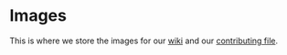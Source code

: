 # Images
This is where we store the images for our [wiki](https://github.com/AngusTheMack/SQLmark/wiki) and our [contributing file](https://github.com/AngusTheMack/SQLmark/blob/master/contributing.md).
